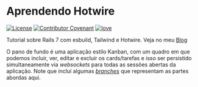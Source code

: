 # Aprendendo Hotwire

[![License](https://img.shields.io/badge/License-MIT-lightgray)](/LICENSE)
[![Contributor Covenant](https://img.shields.io/badge/Contributor%20Covenant-2.0-lightblue)](/pages/code_of_conduct.md)
[![love](https://img.shields.io/badge/Code%20with-%F0%9F%96%A4-lightgreen)](https://callmarx.github.io/about/)

Tutorial sobre Rails 7 com esbuild, Tailwind e Hotwire. Veja no meu
[Blog](https://callmarx.github.io/blog/2021/12/07/tutorial-rails7-hotwire.html)

O pano de fundo é uma aplicação estilo Kanban, com um quadro em que podemos incluir, ver, editar e
excluir os cards/tarefas e isso ser persistido simultaneamente via *websockets* para todas as
sessões abertas da aplicação. Note que incluí algumas
[*branches*](https://github.com/callmarx/LearningHotwire/branches) que representam as partes
abordas aqui.
